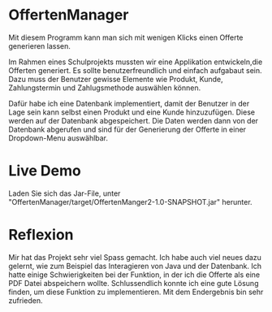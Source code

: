 # OffertenManager
Mit diesem Programm kann man sich mit wenigen Klicks einen Offerte generieren lassen.

Im Rahmen eines Schulprojekts mussten wir eine Applikation entwickeln,die Offerten generiert. Es sollte benutzerfreundlich und einfach
aufgabaut sein. Dazu muss der Benutzer gewisse Elemente wie Produkt, Kunde, Zahlungstermin und Zahlugsmethode auswählen können. 

Dafür habe ich eine Datenbank implementiert, damit der Benutzer in der Lage sein kann selbst einen Produkt und eine Kunde hinzuzufügen. Diese werden auf der Datenbank abgespeichert. Die Daten werden dann von der Datenbank abgerufen und sind für der Generierung der Offerte in einer Dropdown-Menu auswählbar.

# Live Demo
Laden Sie sich das Jar-File, unter "OffertenManager/target/OffertenManger2-1.0-SNAPSHOT.jar" herunter.


# Reflexion
Mir hat das Projekt sehr viel Spass gemacht. Ich habe auch viel neues dazu gelernt, wie zum Beispiel das Interagieren von Java und der Datenbank. Ich hatte einige Schwierigkeiten bei der Funktion, in der ich die Offerte als eine PDF Datei abspeichern wollte. Schlussendlich
konnte ich eine gute Lösung finden, um diese Funktion zu implementieren. Mit dem Endergebnis bin sehr zufrieden.

